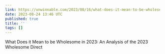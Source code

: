 ```yaml
---
link: https://unwinnable.com/2023/08/16/what-does-it-mean-to-be-wholesome-in-2023-an-analysis-of-the-2023-wholesome-direct/
date: 2023-08-24 13:46 UTC
published: true
title: ''
tags: []
---
```


What Does it Mean to be Wholesome in 2023: An Analysis of the 2023 Wholesome Direct

